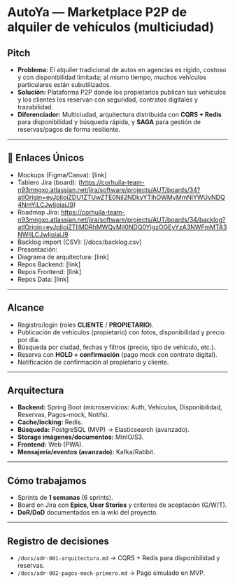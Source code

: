 #  AutoYa — Marketplace P2P de alquiler de vehículos (multiciudad)

##  Pitch 
- **Problema:** El alquiler tradicional de autos en agencias es rígido, costoso y con disponibilidad limitada; al mismo tiempo, muchos vehículos particulares están subutilizados.  
- **Solución:** Plataforma P2P donde los propietarios publican sus vehículos y los clientes los reservan con seguridad, contratos digitales y trazabilidad.  
- **Diferenciador:** Multiciudad, arquitectura distribuida con **CQRS + Redis** para disponibilidad y búsqueda rápida, y **SAGA** para gestión de reservas/pagos de forma resiliente.  

---

## 🔗 Enlaces Únicos 
- Mockups (Figma/Canva): [link]  
- Tablero Jira (board): (https://corhuila-team-n93mngxo.atlassian.net/jira/software/projects/AUT/boards/34?atlOrigin=eyJpIjoiZDU1ZTUwZTE0NjI2NDkyYTlhOWMyMmNiYWUyNDQ4NmYiLCJwIjoiaiJ9)  
- Roadmap Jira: https://corhuila-team-n93mngxo.atlassian.net/jira/software/projects/AUT/boards/34/backlog?atlOrigin=eyJpIjoiZTllMDRhMWQyMjI0NDQ0YjgzOGEyYzA3NWFmMTA3NWIiLCJwIjoiaiJ9 
- Backlog import (CSV): [/docs/backlog.csv]  
- Presentación:   
- Diagrama de arquitectura: [link]  
- Repos Backend: [link]  
- Repos Frontend: [link]  
- Repos Data: [link]  

---

##  Alcance 
- Registro/login (roles **CLIENTE** / **PROPIETARIO**).  
- Publicación de vehículos (propietario) con fotos, disponibilidad y precio por día.  
- Búsqueda por ciudad, fechas y filtros (precio, tipo de vehículo, etc.).  
- Reserva con **HOLD + confirmación** (pago mock con contrato digital).  
- Notificación de confirmación al propietario y cliente.  

---

##  Arquitectura 
- **Backend:** Spring Boot (microservicios: Auth, Vehículos, Disponibilidad, Reservas, Pagos-mock, Notifs).  
- **Cache/locking:** Redis.  
- **Búsqueda:** PostgreSQL (MVP) → Elasticsearch (avanzado).  
- **Storage imágenes/documentos:** MinIO/S3.  
- **Frontend:** Web (PWA).  
- **Mensajería/eventos (avanzado):** Kafka/Rabbit.  

---

## Cómo trabajamos 
- Sprints de **1 semanas** (6 sprints).  
- Board en Jira con **Epics, User Stories** y criterios de aceptación (G/W/T).  
- **DoR/DoD** documentados en la wiki del proyecto.  

---

##  Registro de decisiones 
- `/docs/adr-001-arquitectura.md` → CQRS + Redis para disponibilidad y reservas.  
- `/docs/adr-002-pagos-mock-primero.md` → Pago simulado en MVP.  

